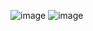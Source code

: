 ![image](https://github.com/grloper/RummikubBackups/assets/72247422/23c728ba-ee53-4caf-bcf7-c5958a7cb36b)
![image](https://github.com/grloper/RummikubBackups/assets/72247422/c4b0c724-4ba3-4d47-a533-21476f9014a6)
